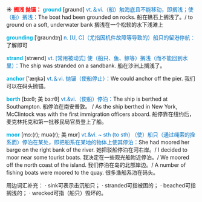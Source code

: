 ☀ <font color="red">**搁浅 抛锚：**</font>
<font color="sky blue">**ground**</font> [ɡraʊnd] 
<font color="#0070c0">vt.＆vi.（船）触海底且不能移动，即搁浅；使（船）搁浅：</font>The boat had been grounded on rocks. 船在礁石上搁浅了。/ to ground on a soft, underwater bank 搁浅在一个松软的水下浅滩上
           
<font color="sky blue">**grounding**</font> [ˈgraʊndɪŋ]
<font color="#0070c0">n. [U, C]（尤指因机件故障等导致的）船只的留港停航：</font>了解即可

<font color="sky blue">**strand**</font> [strænd]
<font color="#0070c0">vt. [常用被动式] 使（船只、鱼、鲸等）搁浅（而不能回到水里）：</font>The ship was stranded on a sandbank. 船在沙洲上搁浅了。

<font color="sky blue">**anchor**</font> ['æŋkə] 
<font color="#0070c0">vt.＆vi. 抛锚（使船停止）：</font>We could anchor off the pier. 我们可以在码头抛锚。
           
<font color="sky blue">**berth**</font> [bɜ:θ; 美 bɜ:rθ]
<font color="#0070c0">vt.&vi.（使船）停泊：</font>The ship is berthed at Southampton. 船停泊在南安普敦。 / As the ship berthed in New York, McClintock was with the first immigration officers aboard. 船停靠在纽约后，麦克林托克和第一批移民局官员登上了船。
           
<font color="sky blue">**moor**</font> [mɔ:(r); mʊə(r); 美 mʊr]
<font color="#0070c0">vt.&vi. ~ sth (to sth) （使）船只（通过绳索的拴系而）停泊在某处，即把船系在某地的物体上使其停泊：</font>She had moored her barge on the right bank of the river. 她把驳船停泊在河右岸。/ I decided to moor near some tourist boats. 我决定在一些观光船附近停泊。/ We moored off the north coast of the island. 我们停泊在岛的北部岸边。/ A number of fishing boats were moored to the quay. 很多渔船系泊在码头。
           
周边词汇补充：
· sink可表示击沉船只；
· stranded可指被困的；
· beached可指搁浅的；
· wrecked可指（船只）毁坏的。


